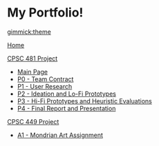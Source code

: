# My Portfolio!

[gimmick:theme](darkly)

[Home](index.md)

[CPSC 481 Project]()
  
  * [Main Page](home.md)
  * [P0 - Team Contract](p0.md)
  * [P1 - User Research](p1.md)
  * [P2 - Ideation and Lo-Fi Prototypes](p2.md)
  * [P3 - Hi-Fi Prototypes and Heuristic Evaluations](p3.md)
  * [P4 - Final Report and Presentation](p4.md)
  
[CPSC 449 Project]()

  * [A1 - Mondrian Art Assignment](CPSC449.md)
  




